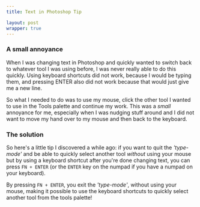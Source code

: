 ```yaml
---
title: Text in Photoshop Tip

layout: post
wrapper: true
---
```

### A small annoyance

When I was changing text in Photoshop and quickly wanted to switch back to whatever tool I was using before, I was never really able to do this quickly. Using keyboard shortcuts did not work, because I would be typing them, and pressing ENTER also did not work because that would just give me a new line.

So what I needed to do was to use my mouse, click the other tool I wanted to use in the Tools palette and continue my work. This was a *small* annoyance for me, especially when I was nudging stuff around and I did not want to move my hand over to my mouse and then back to the keyboard.

### The solution

So here's a little tip I discovered a while ago: if you want to quit the *'type-mode'* and be able to quickly select another tool *without* using your mouse but by using a keyboard shortcut after you're done changing text, you can press `FN + ENTER` (or the `ENTER` key on the numpad if you have a numpad on your keyboard).

By pressing `FN + ENTER`, you exit the *'type-mode'*, without using your mouse, making it possible to use the keyboard shortcuts to quickly select another tool from the tools palette!